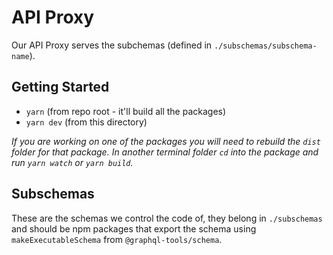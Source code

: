 # API Proxy

Our API Proxy serves the subchemas (defined in `./subschemas/subschema-name`).

## Getting Started

- `yarn` (from repo root - it'll build all the packages)
- `yarn dev` (from this directory)

_If you are working on one of the packages you will need to rebuild the `dist` folder for that package. In another terminal folder `cd` into the package and run `yarn watch` or `yarn build`._

## Subschemas

These are the schemas we control the code of, they belong in `./subschemas` and should be npm packages that export the schema using `makeExecutableSchema` from `@graphql-tools/schema`.


